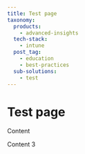 ```yaml
---
title: Test page
taxonomy:
  products:
    - advanced-insights
  tech-stack:
    - intune
  post_tag:
    - education
    - best-practices
  sub-solutions:
    - test
---
```


# Test page

Content

Content 3

